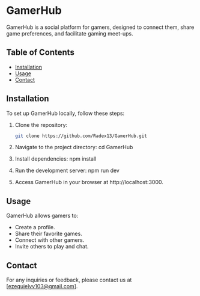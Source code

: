# GamerHub

GamerHub is a social platform for gamers, designed to connect them, share game preferences, and facilitate gaming meet-ups.

## Table of Contents
- [Installation](#installation)
- [Usage](#usage)
- [Contact](#contact)

## Installation

To set up GamerHub locally, follow these steps:

1. Clone the repository:

   ```bash
   git clone https://github.com/Radex13/GamerHub.git

2. Navigate to the project directory:
   cd GamerHub

3. Install dependencies:
   npm install

4. Run the development server:
   npm run dev

5. Access GamerHub in your browser at http://localhost:3000.

## Usage

GamerHub allows gamers to:

* Create a profile.
* Share their favorite games.
* Connect with other gamers.
* Invite others to play and chat.


## Contact
For any inquiries or feedback, please contact us at [ezequielvv103@gmail.com].
